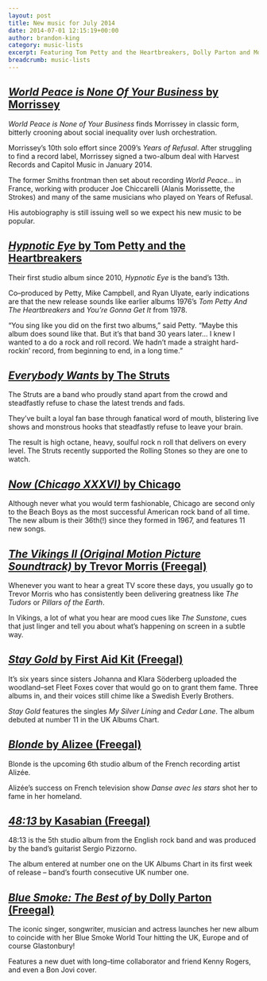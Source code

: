 ```yaml
---
layout: post
title: New music for July 2014
date: 2014-07-01 12:15:19+00:00
author: brandon-king
category: music-lists
excerpt: Featuring Tom Petty and the Heartbreakers, Dolly Parton and Morrissey.
breadcrumb: music-lists
---
```

## [<cite>World Peace is None Of Your Business</cite> by Morrissey](http://suffolk.spydus.co.uk/cgi-bin/spydus.exe/ENQ/OPAC/BIBENQ/30302969?QRY=CTIBIB%3C%20IRN(40610022)&QRYTEXT=World%20peace%20is%20none%20of%20your%20business%20%5Bsound%20recording%5D)

<cite>World Peace is None of Your Business</cite> finds Morrissey in classic form, bitterly crooning about social inequality over lush orchestration.

Morrissey&#8217;s 10th solo effort since 2009&#8217;s <cite>Years of Refusal</cite>. After struggling to find a record label, Morrissey signed a two-album deal with Harvest Records and Capitol Music in January 2014.

The former Smiths frontman then set about recording <cite>World Peace…</cite> in France, working with producer Joe Chiccarelli (Alanis Morissette, the Strokes) and many of the same musicians who played on Years of Refusal.

His autobiography is still issuing well so we expect his new music to be popular.

## [<cite>Hypnotic Eye</cite> by Tom Petty and the Heartbreakers](http://suffolk.spydus.co.uk/cgi-bin/spydus.exe/ENQ/OPAC/BIBENQ/30314344?QRY=CTIBIB%3C%20IRN(40362659)&QRYTEXT=Hypnotic%20eye%20%5Bsound%20recording%5D)

Their first studio album since 2010, <cite>Hypnotic Eye</cite> is the band&#8217;s 13th.

Co–produced by Petty, Mike Campbell, and Ryan Ulyate, early indications are that the new release sounds like earlier albums 1976&#8217;s <cite>Tom Petty And The Heartbreakers</cite> and <cite>You&#8217;re Gonna Get It</cite> from 1978.

“You sing like you did on the first two albums,” said Petty. “Maybe this album does sound like that. But it&#8217;s that band 30 years later&#8230; I knew I wanted to a do a rock and roll record. We hadn&#8217;t made a straight hard-rockin&#8217; record, from beginning to end, in a long time.”

## [<cite>Everybody Wants</cite> by The Struts](http://suffolk.spydus.co.uk/cgi-bin/spydus.exe/ENQ/OPAC/BIBENQ/30315056?QRY=CTIBIB%3C%20IRN(40360452)&QRYTEXT=Everybody%20wants%20%5Bsound%20recording%5D)

The Struts are a band who proudly stand apart from the crowd and steadfastly refuse to chase the latest trends and fads.

They’ve built a loyal fan base through fanatical word of mouth, blistering live shows and monstrous hooks that steadfastly refuse to leave your brain.

The result is high octane, heavy, soulful rock n roll that delivers on every level. The Struts recently supported the Rolling Stones so they are one to watch.

## [<cite>Now (Chicago XXXVI)</cite> by Chicago](http://suffolk.spydus.co.uk/cgi-bin/spydus.exe/ENQ/OPAC/BIBENQ/30315607?QRY=CTIBIB%3C%20IRN(41338072)&QRYTEXT=Chicago%20XXXVI%3A%20Now%20%5Bsound%20recording%5D)

Although never what you would term fashionable, Chicago are second only to the Beach Boys as the most successful American rock band of all time. The new album is their 36th(!) since they formed in 1967, and features 11 new songs.

## [<cite>The Vikings II (Original Motion Picture Soundtrack)</cite> by Trevor Morris (Freegal)](http://suffolklibraries.freegalmusic.com/artists/view/VHJldm9yIE1vcnJpcw==/29192623/c29ueQ)

Whenever you want to hear a great TV score these days, you usually go to Trevor Morris who has consistently been delivering greatness like <cite>The Tudors</cite> or <cite>Pillars of the Earth</cite>.

In Vikings, a lot of what you hear are mood cues like <cite>The Sunstone</cite>, cues that just linger and tell you about what’s happening on screen in a subtle way.

## [<cite>Stay Gold</cite> by First Aid Kit (Freegal)](http://suffolklibraries.freegalmusic.com/artists/view/Rmlyc3QgQWlkIEtpdA==/29139359/c29ueQ)

It&#8217;s six years since sisters Johanna and Klara Söderberg uploaded the woodland–set Fleet Foxes cover that would go on to grant them fame. Three albums in, and their voices still chime like a Swedish Everly Brothers.

<cite>Stay Gold</cite> features the singles <cite>My Silver Lining</cite> and <cite>Cedar Lane</cite>. The album debuted at number 11 in the UK Albums Chart.

## [<cite>Blonde</cite> by Alizee (Freegal)](http://suffolklibraries.freegalmusic.com/artists/view/QWxpesOpZQ==/29174168/c29ueQ)

Blonde is the upcoming 6th studio album of the French recording artist Alizée.

Alizée’s success on French television show <cite>Danse avec les stars</cite> shot her to fame in her homeland.

## [<cite>48:13</cite> by Kasabian (Freegal)](http://suffolklibraries.freegalmusic.com/artists/view/S2FzYWJpYW4=/29116177/c29ueQ)

48:13 is the 5th studio album from the English rock band and was produced by the band&#8217;s guitarist Sergio Pizzorno.

The album entered at number one on the UK Albums Chart in its first week of release – band&#8217;s fourth consecutive UK number one.

## [<cite>Blue Smoke: The Best of</cite> by Dolly Parton (Freegal)](http://suffolklibraries.freegalmusic.com/artists/view/RG9sbHkgUGFydG9u/29239319/c29ueQ)

The iconic singer, songwriter, musician and actress launches her new album to coincide with her Blue Smoke World Tour hitting the UK, Europe and of course Glastonbury!

Features a new duet with long–time collaborator and friend Kenny Rogers, and even a Bon Jovi cover.
